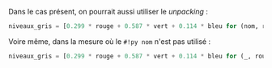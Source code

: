 Dans le cas présent, on pourrait aussi utiliser le *unpacking* :

```python
niveaux_gris = [0.299 * rouge + 0.587 * vert + 0.114 * bleu for (nom, rouge, vert, bleu) in liste_couleurs]
```

Voire même, dans la mesure où le `#!py nom` n'est pas utilisé :

```python
niveaux_gris = [0.299 * rouge + 0.587 * vert + 0.114 * bleu for (_, rouge, vert, bleu) in liste_couleurs]
```
